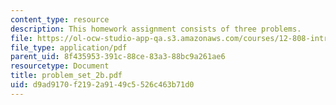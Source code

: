 ```yaml
---
content_type: resource
description: This homework assignment consists of three problems.
file: https://ol-ocw-studio-app-qa.s3.amazonaws.com/courses/12-808-introduction-to-observational-physical-oceanography-fall-2004/d9ad9170f2192a9149c5526c463b71d0_problem_set_2b.pdf
file_type: application/pdf
parent_uid: 8f435953-391c-88ce-83a3-88bc9a261ae6
resourcetype: Document
title: problem_set_2b.pdf
uid: d9ad9170-f219-2a91-49c5-526c463b71d0
---
```

